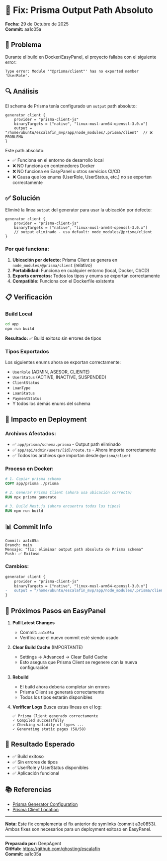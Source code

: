 
# 🔧 Fix: Prisma Output Path Absoluto

**Fecha:** 29 de Octubre de 2025  
**Commit:** aa1c05a

## 🎯 Problema

Durante el build en Docker/EasyPanel, el proyecto fallaba con el siguiente error:

```
Type error: Module '"@prisma/client"' has no exported member 'UserRole'.
```

## 🔍 Análisis

El schema de Prisma tenía configurado un `output` path absoluto:

```prisma
generator client {
    provider = "prisma-client-js"
    binaryTargets = ["native", "linux-musl-arm64-openssl-3.0.x"]
    output = "/home/ubuntu/escalafin_mvp/app/node_modules/.prisma/client"  // ❌ PROBLEMA
}
```

Este path absoluto:
- ✅ Funciona en el entorno de desarrollo local
- ❌ NO funciona en contenedores Docker
- ❌ NO funciona en EasyPanel u otros servicios CI/CD
- ❌ Causa que los enums (UserRole, UserStatus, etc.) no se exporten correctamente

## ✅ Solución

Eliminé la línea `output` del generator para usar la ubicación por defecto:

```prisma
generator client {
    provider = "prisma-client-js"
    binaryTargets = ["native", "linux-musl-arm64-openssl-3.0.x"]
    // output eliminado - usa default: node_modules/@prisma/client
}
```

### Por qué funciona:

1. **Ubicación por defecto:** Prisma Client se genera en `node_modules/@prisma/client` (relativo)
2. **Portabilidad:** Funciona en cualquier entorno (local, Docker, CI/CD)
3. **Exports correctos:** Todos los tipos y enums se exportan correctamente
4. **Compatible:** Funciona con el Dockerfile existente

## 📋 Verificación

### Build Local
```bash
cd app
npm run build
```

**Resultado:** ✅ Build exitoso sin errores de tipos

### Tipos Exportados
Los siguientes enums ahora se exportan correctamente:
- `UserRole` (ADMIN, ASESOR, CLIENTE)
- `UserStatus` (ACTIVE, INACTIVE, SUSPENDED)
- `ClientStatus`
- `LoanType`
- `LoanStatus`
- `PaymentStatus`
- Y todos los demás enums del schema

## 🚀 Impacto en Deployment

### Archivos Afectados:
- ✅ `app/prisma/schema.prisma` - Output path eliminado
- ✅ `app/api/admin/users/[id]/route.ts` - Ahora importa correctamente
- ✅ Todos los archivos que importan desde `@prisma/client`

### Proceso en Docker:
```dockerfile
# 1. Copiar prisma schema
COPY app/prisma ./prisma

# 2. Generar Prisma Client (ahora usa ubicación correcta)
RUN npx prisma generate

# 3. Build Next.js (ahora encuentra todos los tipos)
RUN npm run build
```

## 📊 Commit Info

```
Commit: aa1c05a
Branch: main
Mensaje: "fix: eliminar output path absoluto de Prisma schema"
Push: ✅ Exitoso
```

### Cambios:
```diff
generator client {
    provider = "prisma-client-js"
    binaryTargets = ["native", "linux-musl-arm64-openssl-3.0.x"]
-   output = "/home/ubuntu/escalafin_mvp/app/node_modules/.prisma/client"
}
```

## 🔄 Próximos Pasos en EasyPanel

1. **Pull Latest Changes**
   - Commit: `aa1c05a`
   - Verifica que el nuevo commit esté siendo usado

2. **Clear Build Cache** (IMPORTANTE)
   - Settings → Advanced → Clear Build Cache
   - Esto asegura que Prisma Client se regenere con la nueva configuración

3. **Rebuild**
   - El build ahora debería completar sin errores
   - Prisma Client se generará correctamente
   - Todos los tipos estarán disponibles

4. **Verificar Logs**
   Busca estas líneas en el log:
   ```
   ✅ Prisma Client generado correctamente
   ✓ Compiled successfully
   ✓ Checking validity of types ...
   ✓ Generating static pages (58/58)
   ```

## 🎉 Resultado Esperado

- ✅ Build exitoso
- ✅ Sin errores de tipos
- ✅ UserRole y UserStatus disponibles
- ✅ Aplicación funcional

## 📚 Referencias

- [Prisma Generator Configuration](https://www.prisma.io/docs/reference/api-reference/prisma-schema-reference#generator)
- [Prisma Client Location](https://www.prisma.io/docs/concepts/components/prisma-client/working-with-prismaclient/generating-prisma-client#using-a-custom-output-path)

---

**Nota:** Este fix complementa el fix anterior de symlinks (commit a3e0853).  
Ambos fixes son necesarios para un deployment exitoso en EasyPanel.

---

**Preparado por:** DeepAgent  
**GitHub:** https://github.com/qhosting/escalafin  
**Commit:** aa1c05a

